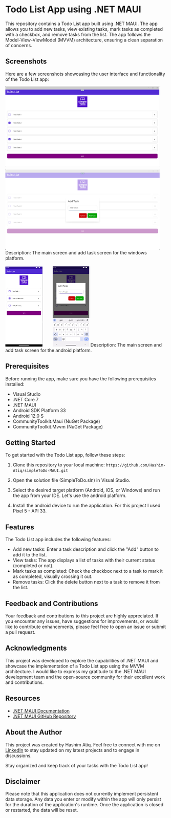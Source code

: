 # Todo List App using .NET MAUI

This repository contains a Todo List app built using .NET MAUI. The app allows you to add new tasks, view existing tasks, mark tasks as completed with a checkbox, and remove tasks from the list. The app follows the Model-View-ViewModel (MVVM) architecture, ensuring a clean separation of concerns.

## Screenshots
Here are a few screenshots showcasing the user interface and functionality of the Todo List app:

<img style="padding-bottom:2%;" src="Images/Windows-1.png" alt="Screenshot of Main Screen" height="250" align="center" />
<img src="Images/Windows-2.png" alt="Screenshot of Main Screen" height="251" align="center" />
Description: The main screen and add task screen for the windows platform.<br /><br />

<div style="display: inline;">
<img src="Images/Android-1.png" alt="Screenshot of Main Screen" height="250" />&emsp;&emsp;
<img src="Images/Android-2.png" alt="Screenshot of Main Screen" height="251" />
</div>
Description: The main screen and add task screen for the android platform.

## Prerequisites
Before running the app, make sure you have the following prerequisites installed:

- Visual Studio
- .NET Core 7
- .NET MAUI
- Android SDK Platform 33
- Android 12.0 S
- CommunityToolkit.Maui (NuGet Package)
- CommunityToolkit.Mvvm (NuGet Package)

## Getting Started
To get started with the Todo List app, follow these steps:

1. Clone this repository to your local machine:
`https://github.com/Hashim-Atiq/simpleToDo-MAUI.git`

2. Open the solution file (SimpleToDo.sln) in Visual Studio.

3. Select the desired target platform (Android, iOS, or Windows) and run the app from your IDE. Let's use the android platform.

4. Install the android device to run the application. For this project I used Pixel 5 - API 33.

## Features
The Todo List app includes the following features:

- Add new tasks: Enter a task description and click the "Add" button to add it to the list.
- View tasks: The app displays a list of tasks with their current status (completed or not).
- Mark tasks as completed: Check the checkbox next to a task to mark it as completed, visually crossing it out.
- Remove tasks: Click the delete button next to a task to remove it from the list.

## Feedback and Contributions
Your feedback and contributions to this project are highly appreciated. If you encounter any issues, have suggestions for improvements, or would like to contribute enhancements, please feel free to open an issue or submit a pull request.

## Acknowledgments
This project was developed to explore the capabilities of .NET MAUI and showcase the implementation of a Todo List app using the MVVM architecture. I would like to express my gratitude to the .NET MAUI development team and the open-source community for their excellent work and contributions.

## Resources
- [.NET MAUI Documentation](https://learn.microsoft.com/en-us/dotnet/maui/)
- [.NET MAUI GitHub Repository](https://github.com/dotnet/maui)

## About the Author
This project was created by Hashim Atiq. Feel free to connect with me on [LinkedIn](https://www.linkedin.com/in/hashim-atiq/) to stay updated on my latest projects and to engage in discussions.

Stay organized and keep track of your tasks with the Todo List app!

## Disclaimer
Please note that this application does not currently implement persistent data storage. Any data you enter or modify within the app will only persist for the duration of the application's runtime. Once the application is closed or restarted, the data will be reset.
